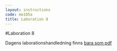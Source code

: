 ```yaml
---
layout: instructions
code: me105a
title: Laboration 8
---
```


<style>
pre {white-space: pre-wrap;}
img { 
   border:1px solid #CCCCCC;
}
</style>

#Laboration 8

Dagens laborationshandledning finns [bara som pdf](lab8.pdf)

